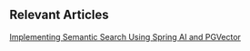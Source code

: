 ## Relevant Articles

[Implementing Semantic Search Using Spring AI and PGVector](https://www.baeldung.com/spring-ai-pgvector-semantic-search)
